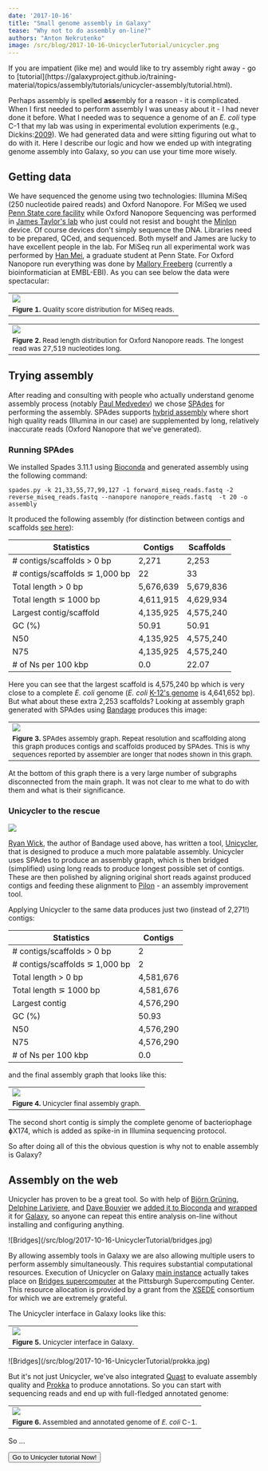 ```yaml
---
date: '2017-10-16'
title: "Small genome assembly in Galaxy"
tease: "Why not to do assembly on-line?"
authors: "Anton Nekrutenko"
image: /src/blog/2017-10-16-UnicyclerTutorial/unicycler.png
---
```


<div class="alert alert-info" role="alert"><i class="fa fa-fighter-jet" aria-hidden="true"></i> If you are impatient (like me) and would like to try assembly right away - go to [tutorial](https://galaxyproject.github.io/training-material/topics/assembly/tutorials/unicycler-assembly/tutorial.html). </div>

Perhaps assembly is spelled **ass**embly for a reason - it is complicated. When I first needed to perform assembly I was uneasy about it - I had never done it before. What I needed was to sequence a genome of an *E. coli* type C-1 that my lab was using in experimental evolution experiments (e.g., Dickins:[2009](https://www.ncbi.nlm.nih.gov/pmc/articles/PMC2817424/)). We had generated data and were sitting figuring out what to do with it. Here I describe our logic and how we ended up with integrating genome assembly into Galaxy, so *you* can use your time more wisely. 

## Getting data

We have sequenced the genome using two technologies: Illumina MiSeq (250 nucleotide paired reads) and Oxford Nanopore. For MiSeq we used [Penn State core facility](https://www.huck.psu.edu/content/instrumentation-facilities/genomics-core-facility) while Oxford Nanopore Sequencing was performed in [James Taylor's lab](http://taylorlab.org) who just could not resist and bought the [MinIon](https://nanoporetech.com/products/minion) device. Of course devices don't simply sequence the DNA. Libraries need to be prepared, QCed, and sequenced. Both myself and James are lucky to have excellent people in the lab. For MiSeq run all experimental work was performed by [Han Mei](http://bmb.psu.edu/directory/hzm5191), a graduate student at Penn State. For Oxford Nanopore run everything was done by [Mallory Freeberg](https://twitter.com/malloryfreeberg?lang=en) (currently a bioinformatician at EMBL-EBI). As you can see below the data were spectacular:

|             |
|-------------|
|![](/src/blog/2017-10-16-UnicyclerTutorial/miseq_qc.png)|
|<small>**Figure 1.** Quality score distribution for MiSeq reads.</small>|

|             |
|-------------|
|![](/src/blog/2017-10-16-UnicyclerTutorial/ont_length.png)|
|<small>**Figure 2.** Read length distribution for Oxford Nanopore reads. The longest read was 27,519 nucleotides long.</small>|

## Trying assembly

After reading and consulting with people who actually understand genome assembly process (notably [Paul Medvedev](http://medvedevgroup.com/)) we chose [SPAdes](http://bioinf.spbau.ru/spades) for performing the assembly. SPAdes supports [hybrid assembly](https://www.ncbi.nlm.nih.gov/pubmed/26589280) where short high quality reads (Illumina in our case) are supplemented by long, relatively inaccurate reads (Oxford Nanopore that we've generated).

### Running SPAdes

We installed Spades 3.11.1 using [Bioconda](https://bioconda.github.io/recipes/spades/README.html) and generated assembly using the following command:

```
spades.py -k 21,33,55,77,99,127 -1 forward_miseq_reads.fastq -2 reverse_miseq_reads.fastq --nanopore nanopore_reads.fastq  -t 20 -o assembly    
```      

It produced the following assembly (for distinction between contigs and scaffolds [see here](https://support.ncbi.nlm.nih.gov/link/portal/28045/28049/Article/752/How-are-genome-assemblies-generated-and-what-are-assembly-levels)):

| Statistics                       | Contigs   | Scaffolds |
|----------------------------------|-----------|-----------|
| # contigs/scaffolds > 0 bp       | 2,271     | 2,253     |
| # contigs/scaffolds &#8925; 1,000 bp  | 22        | 33        |
| Total length > 0 bp              | 5,676,639 | 5,679,836 |
| Total length &#8925; 1000 bp          | 4,611,915 | 4,629,934 |
| Largest contig/scaffold          | 4,135,925 | 4,575,240 |
| GC (%)                           | 50.91     | 50.91     |
| N50                              | 4,135,925 | 4,575,240 |
| N75                              | 4,135,925 | 4,575,240 |
| # of Ns per 100 kbp              | 0.0       | 22.07     |

Here you can see that the largest scaffold is 4,575,240 bp which is very close to a complete *E. coli* genome (*E. coli* [K-12's genome](https://www.ncbi.nlm.nih.gov/nuccore/NC_000913.3) is 4,641,652 bp). But what about these extra 2,253 scaffolds? Looking at assembly graph generated with SPAdes using [Bandage](http://rrwick.github.io/Bandage/) produces this image:

|             |
|-------------|
|![](/src/blog/2017-10-16-UnicyclerTutorial/spades_graph.png)|
|<small>**Figure 3.** SPAdes assembly graph. Repeat resolution and scaffolding along this graph produces contigs and scaffolds produced by SPAdes. This is why sequences reported by assembler are longer that nodes shown in this graph.</small>|

At the bottom of this graph there is a very large number of subgraphs disconnected from the main graph. It was not clear to me what to do with them and what is their significance. 

### Unicycler to the rescue

![](/src/blog/2017-10-16-UnicyclerTutorial/unicycler_logo.png)

[Ryan Wick](https://github.com/rrwick), the author of Bandage used above, has written a tool, [Unicycler](https://github.com/rrwick/Unicycler), that is designed to produce a much more palatable assembly. Unicycler uses SPAdes to produce an assembly graph, which is then bridged (simplified) using long reads to produce longest possible set of contigs. These are then polished by aligning original short reads against produced contigs and feeding these alignment to [Pilon](https://github.com/broadinstitute/pilon/wiki) - an assembly improvement tool.

Applying Unicycler to the same data produces just two (instead of 2,271!) contigs:

| Statistics                       | Contigs   |
|----------------------------------|-----------|
| # contigs/scaffolds > 0 bp       | 2         |
| # contigs/scaffolds &#8925; 1,000 bp  | 2    | 
| Total length > 0 bp              | 4,581,676   |
| Total length &#8925; 1000 bp     | 4,581,676   |
| Largest contig          | 4,576,290   |
| GC (%)                           | 50.93     |
| N50                              | 4,576,290   |
| N75                              | 4,576,290   |
| # of Ns per 100 kbp              | 0.0       |

and the final assembly graph that looks like this:

|             |
|-------------|
|![](/src/blog/2017-10-16-UnicyclerTutorial/unicycler_graph.png)|
|<small>**Figure 4.** Unicycler final assembly graph.</small>|

The second short contig is simply the complete genome of bacteriophage &#632;X174, which is added as spike-in in Illumina sequencing protocol. 

So after doing all of this the obvious question is why not to enable assembly is Galaxy?

## Assembly on the web

Unicycler has proven to be a great tool. So with help of [Bj&#246;rn Gr&#252;ning](https://github.com/bgruening), [Delphine Lariviere](https://github.com/Delphine-L), and [Dave Bouvier](https://github.com/davebx) we [added it to Bioconda](https://bioconda.github.io/recipes/unicycler/README.html) and [wrapped](https://github.com/galaxyproject/tools-iuc/tree/master/tools/unicycler) it for [Galaxy](http://usegalaxy.org), so anyone can repeat this entire analysis on-line without installing and configuring anything.

<div class="float-right">
![Bridges](/src/blog/2017-10-16-UnicyclerTutorial/bridges.jpg)
</div> 

By allowing assembly tools in Galaxy we are also allowing multiple users to perform assembly simultaneously. This requires substantial computational resources. Execution of Unicycler on Galaxy [main instance](http://usegalaxy.org) actually takes place on [Bridges supercomputer](https://www.psc.edu/bridges) at the Pittsburgh Supercomputing Center. This resource allocation is provided by a grant from the [XSEDE](https://www.xsede.org/) consortium for which we are extremely grateful.

The Unicycler interface in Galaxy looks like this:

|             |
|-------------|
|![](/src/blog/2017-10-16-UnicyclerTutorial/unicycler_galaxy.png)|
|<small>**Figure 5.** Unicycler interface in Galaxy.</small>|

<div class="float-right">
![Bridges](/src/blog/2017-10-16-UnicyclerTutorial/prokka.jpg)
</div> 

But it's not just Unicycler, we've also integrated [Quast](http://bioinf.spbau.ru/quast) to evaluate assembly quality and [Prokka](http://www.vicbioinformatics.com/software.prokka.shtml) to produce annotations. So you can start with sequencing reads and end up with full-fledged annotated genome:

|             |
|-------------|
|![](/src/blog/2017-10-16-UnicyclerTutorial/prokka_annotation.png)|
|<small>**Figure 6.** Assembled and annotated genome of *E. coli* C-1.</small>|

So ...

<a href="https://galaxyproject.github.io/training-material/topics/assembly/tutorials/unicycler-assembly/tutorial.html"><button type="button" class="btn btn-success">Go to Unicycler tutorial Now!</button></a>


